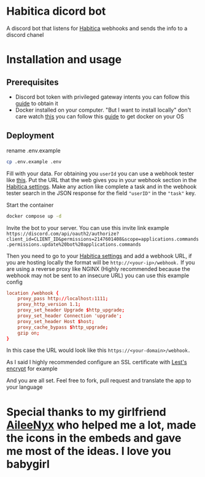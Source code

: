 # Habitica dicord bot

A discord bot that listens for [Habitica](https://habitica.com) webhooks and sends the info to a discord chanel

# Installation and usage
 
## Prerequisites 
- Discord bot token with privileged gateway intents you can follow this [guide](https://www.writebots.com/discord-bot-token/) to obtain it 
- Docker installed on your computer. "But I want to install locally" don't care watch [this](https://www.youtube.com/watch?v=J0NuOlA2xDc) you can follow this [guide](https://docs.docker.com/get-docker/) to get docker on your OS 

## Deployment

rename .env.example
```bash
cp .env.example .env
```
Fill with your data. For obtaining you ``userId`` you can use a webhook tester like [this](https://typedwebhook.tools). Put the URL that the web gives you in your webhook section in the [Habitica settings](https://habitica.com/user/settings/site). Make any action like complete a task and in the webhook tester search in the JSON response for the field ``"userID"`` in the ``"task"`` key.

Start the container

```bash
docker compose up -d
```

Invite the bot to your server. You can use this invite link example ``https://discord.com/api/oauth2/authorize?client_id=CLIENT_ID&permissions=2147601408&scope=applications.commands.permissions.update%20bot%20applications.commands``

Then you need to go to your [Habitica settings](https://habitica.com/user/settings/site) and add a webhook URL, if you are hosting locally the format will be ``http://<your-ip>/webhook.`` If you are using a reverse proxy like NGINX (Highly recommended because the webhook may not be sent to an insecure URL) you can use this example config

```conf
location /webhook {
	proxy_pass http://localhost:1111;
	proxy_http_version 1.1;
	proxy_set_header Upgrade $http_upgrade;
	proxy_set_header Connection 'upgrade';
	proxy_set_header Host $host;
	proxy_cache_bypass $http_upgrade;
	gzip on;
}
```
In this case the URL would look like this ``https://<your-domain>/webhook.``

As I said I highly recommended configure an SSL certificate with [Lest's encrypt](https://www.digitalocean.com/community/tutorials/how-to-use-certbot-standalone-mode-to-retrieve-let-s-encrypt-ssl-certificates-on-ubuntu-16-04) for example 

And you are all set. Feel free to fork, pull request and translate the app to your language

# Special thanks to my girlfriend [AileeNyx](https://github.com/AileeNyx) who helped me a lot, made the icons in the embeds and gave me most of the ideas. I love you babygirl


